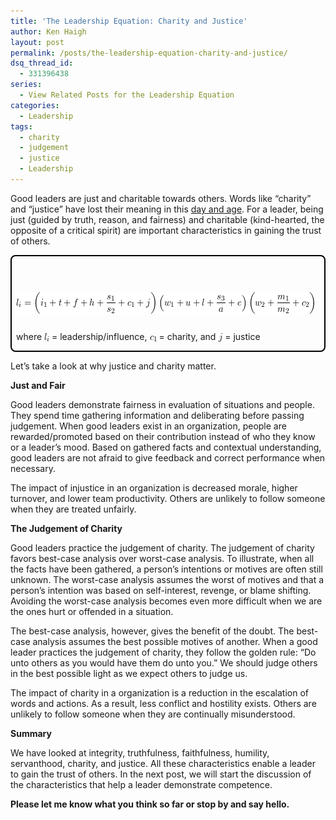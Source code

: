 ```yaml
---
title: 'The Leadership Equation: Charity and Justice'
author: Ken Haigh
layout: post
permalink: /posts/the-leadership-equation-charity-and-justice/
dsq_thread_id:
  - 331396438
series:
  - View Related Posts for the Leadership Equation
categories:
  - Leadership
tags:
  - charity
  - judgement
  - justice
  - Leadership
---
```

Good leaders are just and charitable towards others. Words like &#8220;charity&#8221; and &#8220;justice&#8221; have lost their meaning in this [day and age][1]. For a leader, being just (guided by truth, reason, and fairness) and charitable (kind-hearted, the opposite of a critical spirit) are important characteristics in gaining the trust of others.

<div style="border: 2px solid #000; padding: 7px 7px 0px; margin-bottom: 7px; border-radius: 8px; -moz-border-radius: 8px; -webkit-border-radius: 8px;">
  <p class="ql-left-displayed-equation" style="line-height: 36px;">
    <span class="ql-right-eqno"> &nbsp; </span><span class="ql-left-eqno"> &nbsp; </span><img src="/wp-content/ql-cache/quicklatex.com-1add2105e78d180c2c56e665e406a4db_l3.png" height="36" width="477" class="ql-img-displayed-equation " alt="&#92;&#91; &#108;&#95;&#105;&#32;&#61;&#32;&#92;&#108;&#101;&#102;&#116;&#32;&#40;&#32;&#105;&#95;&#49;&#32;&#43;&#32;&#116;&#32;&#43;&#32;&#102;&#32;&#43;&#32;&#104;&#32;&#43;&#32;&#92;&#102;&#114;&#97;&#99;&#123;&#115;&#95;&#49;&#125;&#123;&#115;&#95;&#50;&#125;&#32;&#43;&#32;&#99;&#95;&#49;&#32;&#43;&#32;&#106;&#92;&#114;&#105;&#103;&#104;&#116;&#32;&#41;&#92;&#108;&#101;&#102;&#116;&#32;&#40;&#32;&#119;&#95;&#49;&#32;&#43;&#32;&#117;&#32;&#43;&#32;&#108;&#32;&#43;&#32;&#92;&#102;&#114;&#97;&#99;&#123;&#115;&#95;&#51;&#125;&#123;&#97;&#125;&#32;&#43;&#32;&#101;&#32;&#92;&#114;&#105;&#103;&#104;&#116;&#32;&#41;&#92;&#108;&#101;&#102;&#116;&#32;&#40;&#32;&#119;&#95;&#50;&#32;&#43;&#32;&#92;&#102;&#114;&#97;&#99;&#123;&#109;&#95;&#49;&#125;&#123;&#109;&#95;&#50;&#125;&#32;&#43;&#32;&#99;&#95;&#50;&#32;&#32;&#92;&#114;&#105;&#103;&#104;&#116;&#32;&#41; &#92;&#93;" title="Rendered by QuickLaTeX.com" />
  </p>
  
  <p>
    where <img src="/wp-content/ql-cache/quicklatex.com-0c4401c34d885cf9bd7f1d7f7e127004_l3.png" class="ql-img-inline-formula " alt="&#108;&#95;&#105;" title="Rendered by QuickLaTeX.com" height="13" width="8" style="vertical-align: -2px;" /> = leadership/influence, <img src="/wp-content/ql-cache/quicklatex.com-a9ff36b09a2337ff3bf2e0208d1b0005_l3.png" class="ql-img-inline-formula " alt="&#99;&#95;&#49;" title="Rendered by QuickLaTeX.com" height="10" width="11" style="vertical-align: -3px;" /> = charity, and <img src="/wp-content/ql-cache/quicklatex.com-7ad8671925f9de4156714b37761064fa_l3.png" class="ql-img-inline-formula " alt="&#106;" title="Rendered by QuickLaTeX.com" height="14" width="7" style="vertical-align: -3px;" /> = justice
  </p>
</div>

Let&#8217;s take a look at why justice and charity matter.

<!--more-->

**Just and Fair**

Good leaders demonstrate fairness in evaluation of situations and people. They spend time gathering information and deliberating before passing judgement. When good leaders exist in an organization, people are rewarded/promoted based on their contribution instead of who they know or a leader&#8217;s mood. Based on gathered facts and contextual understanding, good leaders are not afraid to give feedback and correct performance when necessary.

The impact of injustice in an organization is decreased morale, higher turnover, and lower team productivity. Others are unlikely to follow someone when they are treated unfairly.

**The Judgement of Charity**

Good leaders practice the judgement of charity. The judgement of charity favors best-case analysis over worst-case analysis. To illustrate, when all the facts have been gathered, a person&#8217;s intentions or motives are often still unknown. The worst-case analysis assumes the worst of motives and that a person&#8217;s intention was based on self-interest, revenge, or blame shifting. Avoiding the worst-case analysis becomes even more difficult when we are the ones hurt or offended in a situation.

The best-case analysis, however, gives the benefit of the doubt. The best-case analysis assumes the best possible motives of another. When a good leader practices the judgement of charity, they follow the golden rule: &#8220;Do unto others as you would have them do unto you.&#8221; We should judge others in the best possible light as we expect others to judge us.

The impact of charity in a organization is a reduction in the escalation of words and actions. As a result, less conflict and hostility exists. Others are unlikely to follow someone when they are continually misunderstood.

**Summary**

We have looked at integrity, truthfulness, faithfulness, humility, servanthood, charity, and justice. All these characteristics enable a leader to gain the trust of others. In the next post, we will start the discussion of the characteristics that help a leader demonstrate competence.

**Please let me know what you think so far or stop by and say hello.**

<!-- Start Shareaholic Recommendations Automatic -->

<!-- End Shareaholic Recommendations Automatic -->

[1]: http://www.google.com/search?q=glenn+beck+charity+justice

